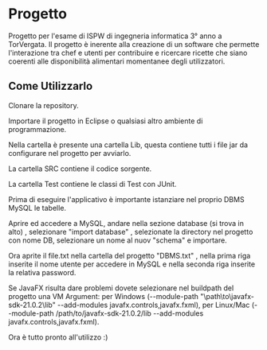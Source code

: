 # Progetto
Progetto per l'esame di ISPW di ingegneria informatica 3° anno a TorVergata.
Il progetto è inerente alla creazione di un software che permette l'interazione tra chef e utenti per contribuire e ricercare ricette che siano coerenti alle disponibilità alimentari momentanee degli utilizzatori.

## Come Utilizzarlo

Clonare la repository. 

Importare il progetto in Eclipse o qualsiasi altro ambiente di programmazione. 

Nella cartella è presente una cartella Lib, questa contiene tutti i file jar da configurare nel progetto per avviarlo.

La cartella SRC contiene il codice sorgente.

La cartella Test contiene le classi di Test con JUnit.

Prima di eseguire l'applicativo è importante istanziare nel proprio DBMS MySQL le tabelle.

Aprire ed accedere a MySQL, andare nella sezione database (si trova in alto) , selezionare "import database" , selezionate la directory nel progetto con nome DB, selezionare un nome al nuov "schema" e importare. 

Ora aprite il file.txt nella cartella del progetto "DBMS.txt" , nella prima riga inserite il nome utente per accedere in MySQL e nella seconda riga inserite la relativa password.

Se JavaFX risulta dare problemi dovete selezionare nel buildpath del progetto una VM Argument: per Windows (--module-path "\path\to\javafx-sdk-21.0.2\lib" --add-modules javafx.controls,javafx.fxml), per Linux/Mac (--module-path /path/to/javafx-sdk-21.0.2/lib --add-modules javafx.controls,javafx.fxml).


Ora è tutto pronto all'utilizzo :)
